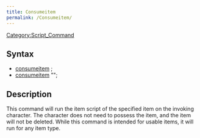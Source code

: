 ```yaml
---
title: Consumeitem
permalink: /Consumeitem/
---
```


[Category:Script_Command](/Category:Script_Command "wikilink")

Syntax
------

-   [consumeitem](/consumeitem "wikilink") <item id>;
-   [consumeitem](/consumeitem "wikilink") "<item name>";

Description
-----------

This command will run the item script of the specified item on the invoking character. The character does not need to possess the item, and the item will not be deleted. While this command is intended for usable items, it will run for any item type.